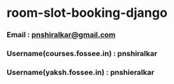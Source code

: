 # room-slot-booking-django

### Email : pnshiralkar@gmail.com
### Username(courses.fossee.in) : pnshiralkar
### Username(yaksh.fossee.in) : pnshieralkar
